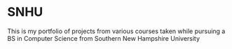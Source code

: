 # SNHU
This is my portfolio of projects from various courses taken while pursuing a BS in Computer Science from Southern New Hampshire University
